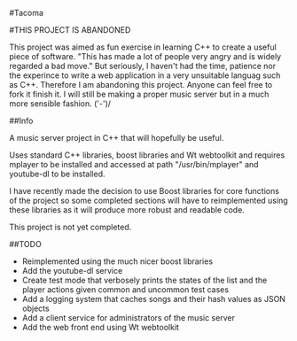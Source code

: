 #Tacoma

#THIS PROJECT IS ABANDONED

This project was aimed as fun exercise in learning C++ to create a useful piece of software.
"This has made a lot of people very angry and is widely regarded a bad move."
But seriously, I haven't had the time, patience nor the experince to write a web application in a very unsuitable languag such as C++.
Therefore I am abandoning this project.
Anyone can feel free to fork it finish it.
I will still be making a proper music server but in a much more sensible fashion.
('-')/


##Info

A music server project in C++ that will hopefully be useful.

Uses standard C++ libraries, boost libraries and Wt webtoolkit and requires mplayer to be installed and accessed at path "/usr/bin/mplayer" and youtube-dl to be installed.

I have recently made the decision to use Boost libraries for core functions of the project so some completed sections will have to reimplemented using these libraries as it will produce more robust and readable code.

This project is not yet completed.

##TODO

* Reimplemented using the much nicer boost libraries
* Add the youtube-dl service
* Create test mode that verbosely prints the states of the list and the player actions given common and uncommon test cases
* Add a logging system that caches songs and their hash values as JSON objects
* Add a client service for administrators of the music server
* Add the web front end using Wt webtoolkit
